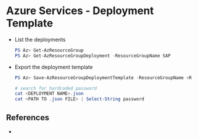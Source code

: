 # Azure Services - Deployment Template

* List the deployments
    ```powershell
    PS Az> Get-AzResourceGroup
    PS Az> Get-AzResourceGroupDeployment -ResourceGroupName SAP
    ```
* Export the deployment template
    ```ps1
    PS Az> Save-AzResourceGroupDeploymentTemplate -ResourceGroupName <RESOURCE GROUP> -DeploymentName <DEPLOYMENT NAME>
    
    # search for hardcoded password
    cat <DEPLOYMENT NAME>.json 
    cat <PATH TO .json FILE> | Select-String password
    ```


## References

* []()